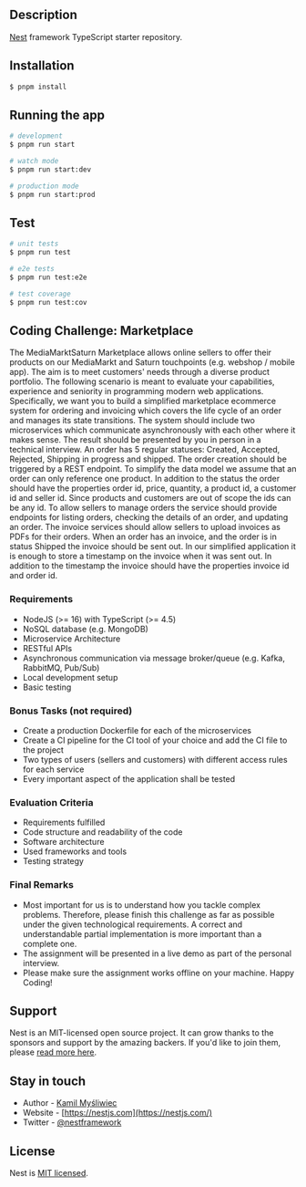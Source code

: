 ## Description

[Nest](https://github.com/nestjs/nest) framework TypeScript starter repository.

## Installation

```bash
$ pnpm install
```

## Running the app

```bash
# development
$ pnpm run start

# watch mode
$ pnpm run start:dev

# production mode
$ pnpm run start:prod
```

## Test

```bash
# unit tests
$ pnpm run test

# e2e tests
$ pnpm run test:e2e

# test coverage
$ pnpm run test:cov
```

## Coding Challenge: Marketplace

The MediaMarktSaturn Marketplace allows online sellers to offer their products on our
MediaMarkt and Saturn touchpoints (e.g. webshop / mobile app). The aim is to meet
customers' needs through a diverse product portfolio.
The following scenario is meant to evaluate your capabilities, experience and seniority in
programming modern web applications. Specifically, we want you to build a simplified
marketplace ecommerce system for ordering and invoicing which covers the life cycle of an
order and manages its state transitions. The system should include two microservices which
communicate asynchronously with each other where it makes sense. The result should be
presented by you in person in a technical interview.
An order has 5 regular statuses: Created, Accepted, Rejected, Shipping in progress and
shipped. The order creation should be triggered by a REST endpoint. To simplify the data
model we assume that an order can only reference one product. In addition to the status
the order should have the properties order id, price, quantity, a product id, a customer id
and seller id. Since products and customers are out of scope the ids can be any id. To allow
sellers to manage orders the service should provide endpoints for listing orders, checking
the details of an order, and updating an order.
The invoice services should allow sellers to upload invoices as PDFs for their orders. When
an order has an invoice, and the order is in status Shipped the invoice should be sent out. In
our simplified application it is enough to store a timestamp on the invoice when it was sent
out. In addition to the timestamp the invoice should have the properties invoice id and
order id.

### Requirements
- NodeJS (>= 16) with TypeScript (>= 4.5)
- NoSQL database (e.g. MongoDB)
- Microservice Architecture
- RESTful APIs
- Asynchronous communication via message broker/queue (e.g. Kafka, RabbitMQ,
Pub/Sub)
- Local development setup
- Basic testing

### Bonus Tasks (not required)
- Create a production Dockerfile for each of the microservices
- Create a CI pipeline for the CI tool of your choice and add the CI file to the project
- Two types of users (sellers and customers) with different access rules for each
service
- Every important aspect of the application shall be tested

### Evaluation Criteria
- Requirements fulfilled
- Code structure and readability of the code
- Software architecture
- Used frameworks and tools
- Testing strategy

### Final Remarks
- Most important for us is to understand how you tackle complex problems.
Therefore, please finish this challenge as far as possible under the given
technological requirements. A correct and understandable partial implementation is
more important than a complete one.
- The assignment will be presented in a live demo as part of the personal interview.
- Please make sure the assignment works offline on your machine.
Happy Coding!

## Support

Nest is an MIT-licensed open source project. It can grow thanks to the sponsors and support by the amazing backers. If you'd like to join them, please [read more here](https://docs.nestjs.com/support).

## Stay in touch

- Author - [Kamil Myśliwiec](https://kamilmysliwiec.com)
- Website - [https://nestjs.com](https://nestjs.com/)
- Twitter - [@nestframework](https://twitter.com/nestframework)

## License

Nest is [MIT licensed](LICENSE).
